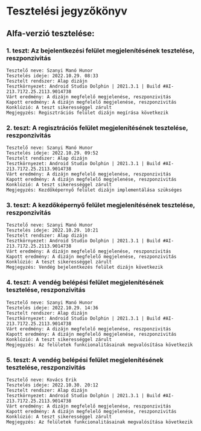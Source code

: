 # Tesztelési jegyzőkönyv

## Alfa-verzió tesztelése:

### 1. teszt: Az bejelentkezési felület megjelenítésének tesztelése, reszponzivitás

    Tesztelő neve: Szanyi Manó Hunor
    Tesztelés ideje: 2022.10.29. 08:33
    Tesztelt rendszer: Alap dizájn
    Tesztkörnyezet: Android Studio Dolphin | 2021.3.1 | Build #AI-213.7172.25.2113.9014738
    Várt eredmény: A dizájn megfelelő megjelenése, reszponzivitás
    Kapott eredmény: A dizájn megfelelő megjelenése, reszponzivitás
    Konklúzió: A teszt sikerességgel zárult
    Megjegyzés: Regisztrációs felület dizájn megírása következik

### 2. teszt: A regisztrációs felület megjelenítésének tesztelése, reszponzivitás

    Tesztelő neve: Szanyi Manó Hunor
    Tesztelés ideje: 2022.10.29. 09:52
    Tesztelt rendszer: Alap dizájn
    Tesztkörnyezet: Android Studio Dolphin | 2021.3.1 | Build #AI-213.7172.25.2113.9014738
    Várt eredmény: A dizájn megfelelő megjelenése, reszponzivitás
    Kapott eredmény: A dizájn megfelelő megjelenése, reszponzivitás
    Konklúzió: A teszt sikerességgel zárult
    Megjegyzés: Kezdőképernyő felület dizájn implementálása szükséges

### 3. teszt: A kezdőképernyő felület megjelenítésének tesztelése, reszponzivitás

    Tesztelő neve: Szanyi Manó Hunor
    Tesztelés ideje: 2022.10.29. 10:21
    Tesztelt rendszer: Alap dizájn
    Tesztkörnyezet: Android Studio Dolphin | 2021.3.1 | Build #AI-213.7172.25.2113.9014738
    Várt eredmény: A dizájn megfelelő megjelenése, reszponzivitás
    Kapott eredmény: A dizájn megfelelő megjelenése, reszponzivitás
    Konklúzió: A teszt sikerességgel zárult
    Megjegyzés: Vendég bejelentkezés felület dizájn következik
    
### 4. teszt: A vendég belépési felület megjelenítésének tesztelése, reszponzivitás

    Tesztelő neve: Szanyi Manó Hunor
    Tesztelés ideje: 2022.10.29. 14:36
    Tesztelt rendszer: Alap dizájn
    Tesztkörnyezet: Android Studio Dolphin | 2021.3.1 | Build #AI-213.7172.25.2113.9014738
    Várt eredmény: A dizájn megfelelő megjelenése, reszponzivitás
    Kapott eredmény: A dizájn megfelelő megjelenése, reszponzivitás
    Konklúzió: A teszt sikerességgel zárult
    Megjegyzés: Az felületek funkcionalitásainak megvalósítása következik
    
### 5. teszt: A vendég belépési felület megjelenítésének tesztelése, reszponzivitás

    Tesztelő neve: Kovács Erik
    Tesztelés ideje: 2022.10.30. 20:12
    Tesztelt rendszer: Alap dizájn
    Tesztkörnyezet: Android Studio Dolphin | 2021.3.1 | Build #AI-213.7172.25.2113.9014738
    Várt eredmény: A dizájn megfelelő megjelenése, reszponzivitás
    Kapott eredmény: A dizájn megfelelő megjelenése, reszponzivitás
    Konklúzió: A teszt sikerességgel zárult
    Megjegyzés: Az felületek funkcionalitásainak megvalósítása következik
